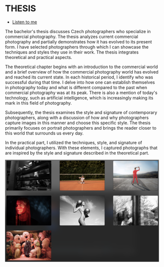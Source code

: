 # THESIS

- [Listen to me](MP3/voice.mp3)

The bachelor's thesis discusses Czech photographers who specialize in commercial photography. The thesis analyzes current commercial photography and partially demonstrates how it has evolved to its present form. I have selected photographers through which I can showcase the techniques and styles they use in their work. The thesis integrates theoretical and practical aspects. 

The theoretical chapter begins with an introduction to the commercial world and a brief overview of how the commercial photography world has evolved and reached its current state. In each historical period, 
I identify who was successful during that time. I delve into how one can establish themselves in photography today and what is different compared to the past when commercial photography was at its peak. There is also a mention of today's technology, such as artificial intelligence, which is increasingly making its mark in this field of photography. 

Subsequently, the thesis examines the style and signature of contemporary photographers, along with a discussion of how and why photographers capture images in this manner and choose this specific style. The thesis primarily focuses on portrait photographers and brings the reader closer to this world that surrounds us every day. 


In the practical part, I utilized the techniques, style, and signature of individual photographers. With these elements, I captured photographs that are inspired by the style and signature described in the theoretical part.

![A description of the image.](img1/figure1.png)



